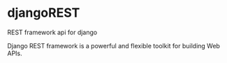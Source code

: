# djangoREST
REST framework api for django 

Django REST framework is a powerful and flexible toolkit for building Web APIs.
